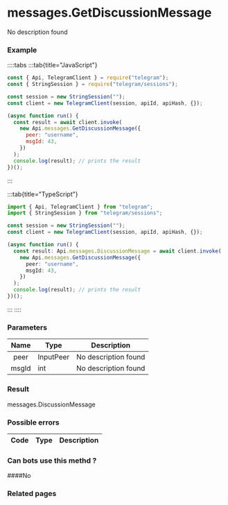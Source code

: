 # messages.GetDiscussionMessage

No description found

### [](#example)Example

::::tabs
:::tab{title="JavaScript"}

```js
const { Api, TelegramClient } = require("telegram");
const { StringSession } = require("telegram/sessions");

const session = new StringSession("");
const client = new TelegramClient(session, apiId, apiHash, {});

(async function run() {
  const result = await client.invoke(
    new Api.messages.GetDiscussionMessage({
      peer: "username",
      msgId: 43,
    })
  );
  console.log(result); // prints the result
})();
```

:::

:::tab{title="TypeScript"}

```ts
import { Api, TelegramClient } from "telegram";
import { StringSession } from "telegram/sessions";

const session = new StringSession("");
const client = new TelegramClient(session, apiId, apiHash, {});

(async function run() {
  const result: Api.messages.DiscussionMessage = await client.invoke(
    new Api.messages.GetDiscussionMessage({
      peer: "username",
      msgId: 43,
    })
  );
  console.log(result); // prints the result
})();
```

:::
::::

### [](#parameters)Parameters

| Name  | Type      | Description          |
| :---: | --------- | -------------------- |
| peer  | InputPeer | No description found |
| msgId | int       | No description found |

### [](#result)Result

messages.DiscussionMessage

### [](#possible-errors)Possible errors

| Code | Type | Description |
| :--: | ---- | ----------- |

### [](#can-bots-use-this-method)Can bots use this methd ?

####No

### [](#related-pages)Related pages
